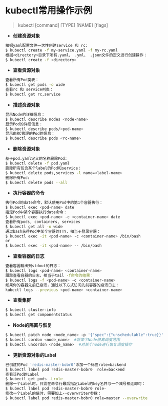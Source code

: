 # kubectl常用操作示例
> kubectl  [command]  [TYPE]  [NAME]  [flags]
+ **创建资源对象**
```bash
根据yaml配置文件一次性创建service 和 rc:
$ kubectl create -f my-service.yaml -f my-rc.yaml
根据<directory>目录下所有.yaml、 .yml、 .json文件的定义进行创建操作：
$ kubectl create -f <directory>
```

+ **查看资源对象**
```bash
查看所有Pod类表：
$ kubectl get pods -o wide
查看rc 和 service列表：
$ kubectl get rc,service
```

+ **描述资源对象**
```bash
显示Node的详细信息：
$ kubectl describe nodes <node-name>
显示Pod的详细信息：
$ kubectl describe pods/<pod-name>
显示由RC管理的Pod的信息：
$ kubectl describe pods <rc-name>
```

+ **删除资源对象**
```bash
基于pod.yaml定义的名称删除Pod:
$ kubectl delete -f pod.yaml
删除所有包含某个label的Pod和service：
$ kubectl delete pods,services -l name=<label-name>
删除所有Pod:
$ kubectl delete pods --all
```

+ **执行容器的命令**
```bash
执行Pod的date命令，默认使用Pod中的第1个容器执行：
$ kubectl exec <pod-name> date
指定Pod中某个容器执行date命令：
$ kubectl exec <pod-name> -c <container-name> date
查看所有pods, containers, services
$ kubectl get all -o wide
通过bash获得Pod中某个容器的TTY，相当于登录容器：
$ kubectl exec -it <pod-name> -c <container-name> /bin/bash
or
$ kubectl exec -it <pod-name> -- /bin/bash
```

+ **查看容器的日志**
```bash
查看容器输出到stdout的日志：
$ kubectl logs <pod-name> <container-name>
跟踪查看容器的日志，相当于tail -f命令的结果：
$ kubectl logs -f <pod-name> -c <container-name>
如果你的容器先前已崩溃，通过以下方式访问先前容器的崩溃日志：
kubectl logs --previous <pod-name> <container-name>
```

+ **查看集群**
```bash
$ kubectl cluster-info
$ kubectl get componentstatus
```

+ **Node的隔离与恢复**
```bash
$ kubectl patch node <node_name> -p '{"spec":{"unschedulable":true}}'  #将某个Node脱离调度范围
$ kubectl cordon <node_name>  #将某个Node脱离调度范围
$ kubectl uncordon <node_name>  #对某个node进行恢复调度操作
```

+ **更新资源对象的Label**
```bash
已创建的Pod 'redis-master-bobr0'添加一个标签role=backend
$ kubectl label pod redis-master-bobr0  role=backend 
查看该Pod的Label
$ kubectl get pods -Lrole
删除一个Label时，只需在命令行最后指定Label的key名并与一个减号相连即可：
$ kubectl label pod redis-master-bobr0 role-
修改一个Label的值时，需要加上--overwriter参数：
$ kubectl label pod redis-master-bobr0 role=master --overwrite
```


